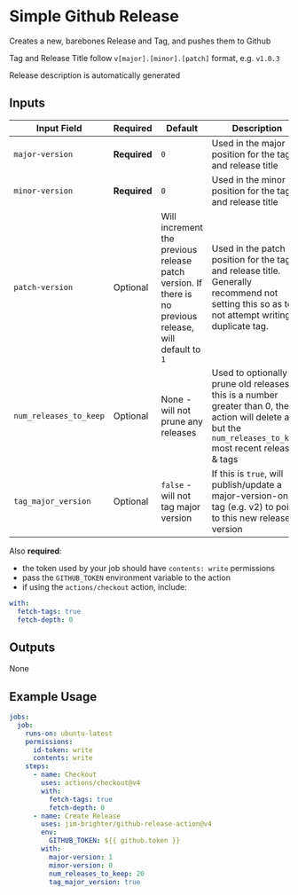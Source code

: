 # Simple Github Release
Creates a new, barebones Release and Tag, and pushes them to Github

Tag and Release Title follow `v[major].[minor].[patch]` format, e.g. `v1.0.3`

Release description is automatically generated

## Inputs
|Input Field|Required|Default|Description|
|-|-|-|-|
|`major-version`|**Required**|`0`|Used in the major position for the tag and release title|
|`minor-version`|**Required**|`0`|Used in the minor position for the tag and release title|
|`patch-version`|Optional|Will increment the previous release patch version. If there is no previous release, will default to `1`|Used in the patch position for the tag and release title. Generally recommend not setting this so as to not attempt writing a duplicate tag.|
|`num_releases_to_keep`|Optional|None - will not prune any releases|Used to optionally prune old releases. If this is a number greater than 0, the action will delete all but the `num_releases_to_keep` most recent releases & tags|
|`tag_major_version`|Optional|`false` - will not tag major version|If this is `true`, will publish/update a major-version-only tag (e.g. v2) to point to this new release version|

Also **required**:
- the token used by your job should have `contents: write` permissions
- pass the `GITHUB_TOKEN` environment variable to the action
- if using the `actions/checkout` action, include:
```yaml
with:
  fetch-tags: true
  fetch-depth: 0
```

## Outputs
None

## Example Usage
```yaml
jobs:
  job:
    runs-on: ubuntu-latest
    permissions:
      id-token: write
      contents: write
    steps:
      - name: Checkout
        uses: actions/checkout@v4
        with:
          fetch-tags: true
          fetch-depth: 0
      - name: Create Release
        uses: jim-brighter/github-release-action@v4
        env:
          GITHUB_TOKEN: ${{ github.token }}
        with:
          major-version: 1
          minor-version: 0
          num_releases_to_keep: 20
          tag_major_version: true
```
